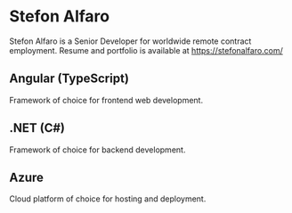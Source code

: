 # Stefon Alfaro
Stefon Alfaro is a Senior Developer for worldwide remote contract employment. Resume and portfolio is available at https://stefonalfaro.com/

## Angular (TypeScript)
Framework of choice for frontend web development.

## .NET (C#)
Framework of choice for backend development.

## Azure
Cloud platform of choice for hosting and deployment.